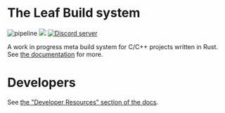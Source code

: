 # The Leaf Build system

![pipeline](https://github.com/leafbuild/leafbuild/workflows/rust/badge.svg)
![](https://tokei.rs/b1/github/leafbuild/leafbuild?category=code)
[![Discord server](https://discord.com/api/guilds/736172943759114250/embed.png)](https://discord.gg/KF45NYK)

A work in progress meta build system for C/C++ projects written in Rust.
See [the documentation](https://leafbuild.github.io/) for more.

# Developers
See [the "Developer Resources" section of the docs](https://leafbuild.github.io/docs/dev/setup.html).